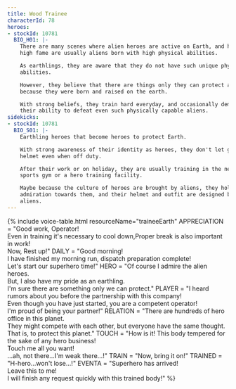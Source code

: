 ```yaml
---
title: Wood Trainee
characterId: 78
heroes:
- stockId: 10781
  BIO_H01: |-
    There are many scenes where alien heroes are active on Earth, and heroes with
    high fame are usually aliens born with high physical abilities.

    As earthlings, they are aware that they do not have such unique physical
    abilities.

    However, they believe that there are things only they can protect and confront
    because they were born and raised on the earth.

    With strong beliefs, they train hard everyday, and occasionally demonstrate
    their ability to defeat even such physically capable aliens.
sidekicks:
- stockId: 10781
  BIO_S01: |-
    Earthling heroes that become heroes to protect Earth.

    With strong awareness of their identity as heroes, they don't let go of their
    helmet even when off duty.

    After their work or on holiday, they are usually training in the neighborhood
    sports gym or a hero training facility.

    Maybe because the culture of heroes are brought by aliens, they hold high
    admiration towards them, and their helmet and outfit are designed based on
    aliens.
---
```


{% include voice-table.html resourceName="traineeEarth"
APPRECIATION = "Good work, Operator!<br>Even in training it's necessary to cool down,Proper break is also important in work!<br>Now, Rest up!"
DAILY = "Good morning!<br>I have finished my morning run, dispatch preparation complete!<br>Let's start our superhero time!"
HERO = "Of course I admire the alien heroes.<br>But, I also have my pride as an earthling.<br>I'm sure there are something only we can protect."
PLAYER = "I heard rumors about you before the partnership with this company!<br>Even though you have just started, you are a competent operator!<br>I'm proud of being your partner!"
RELATION = "There are hundreds of hero office in this planet.<br>They might compete with each other, but everyone have the same thought.<br>That is, to protect this planet."
TOUCH = "How is it! This body tempered for the sake of any hero business!<br>Touch me all you want!<br>…ah, not there…I'm weak there…!"
TRAIN = "Now, bring it on!"
TRAINED = "H-hero…won't lose…!"
EVENTA = "Superhero has arrived!<br>Leave this to me!<br>I will finish any request quickly with this trained body!"
%}


